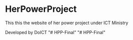 # HerPowerProject

This this the website of her power project under ICT Ministry

Developed by DoICT
"# HPP-Final" 
"# HPP-Final" 
